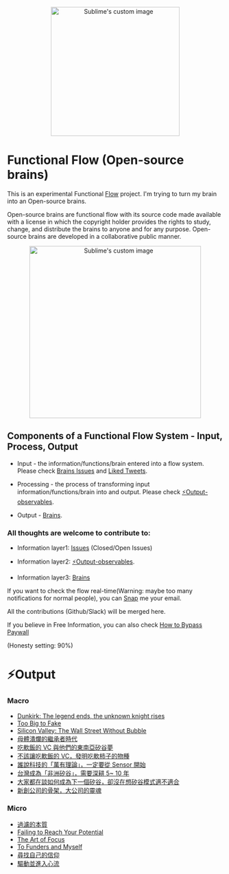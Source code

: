 <p align="center">
  <img width="300" height="300" src="http://lambdageneration.com/wp-content/uploads/2014/10/original-animated.gif" alt="Sublime's custom image"/>
</p>


# Functional Flow (Open-source brains)

This is an experimental Functional [Flow](https://www.wikiwand.com/en/Flow_(psychology)) project. I'm trying to turn my brain into an Open-source brains. 

Open-source brains are functional flow with its source code made available with a license in which the copyright holder provides the rights to study, change, and distribute the brains to anyone and for any purpose. Open-source brains are developed in a collaborative public manner. 


<p align="center">
  <img width="400" height="400" src="https://imgur.com/igUBn10" alt="Sublime's custom image"/>
</p>


## Components of a Functional Flow System - Input, Process, Output

* Input - the information/functions/brain entered into a flow system. Please check [Brains Issues](https://github.com/allenleein/brains/issues) and [Liked Tweets](https://twitter.com/i/likes).

* Processing - the process of transforming input information/functions/brain into and output. Please check [⚡️Output-observables](https://github.com/allenleein/brains/labels/%E2%9A%A1%EF%B8%8FOutput-observables).

* Output - [Brains](https://allenleein.github.io/brains/).


### All thoughts are welcome to contribute to:

* Information layer1: [Issues](https://github.com/allenleein/brains/issues) (Closed/Open Issues) 

* Information layer2: [⚡️Output-observables](https://github.com/allenleein/brains/labels/%E2%9A%A1%EF%B8%8FOutput-observables). 

* Information layer3: [Brains](https://github.com/allenleein/brains/tree/master/_posts)

If you want to check the flow real-time(Warning: maybe too many notifications for normal people), you can [Snap](https://allenleein.github.io/brains/about/#contact) me your email.

All the contributions (Github/Slack) will be merged here.

If you believe in Free Information, you can also check [How to Bypass Paywall](https://github.com/allenleein/brains/issues/343)

(Honesty setting: 90%)


# ⚡️Output


### Macro

- [Dunkirk: The legend ends, the unknown knight rises](https://allenleein.github.io/brains/2017/08/dunkirk)
- [Too Big to Fake](https://allenleein.github.io/brains/2017/09/too-big-too-fake)
- [Silicon Valley: The Wall Street Without Bubble](https://allenleein.github.io/brains/2016/04/bubble)
- [母體潰爛的繼承者時代](https://allenleein.github.io/brains/2018/01/mother)
- [吃軟飯的 VC 與他們的東南亞矽谷夢](https://allenleein.github.io/brains/2015/02/the-vc-without-balls)
- [不該讓吃軟飯的 VC，發明吃軟柿子的物種](https://allenleein.github.io/brains/2016/06/the-vc-without-balls2)
- [誰說科技的「萬有理論」，一定要從 Sensor 開始](https://allenleein.github.io/brains/2015/01/the-theory-of-everything)
- [台灣成為「非洲矽谷」，需要深耕 5~ 10 年](https://allenleein.github.io/brains/2015/10/sv-of-sa)
- [大家都在談如何成為下一個矽谷，卻沒在想矽谷模式適不適合](https://allenleein.github.io/brains/2014/09/sv)
- [新創公司的骨架，大公司的靈魂](https://allenleein.github.io/brains/2014/07/startup-mindset)


### Micro

- [過濾的本質](https://allenleein.github.io/brains/2018/02/essence)
- [Failing to Reach Your Potential](https://allenleein.github.io/brains/2018/02/above-beyond)
- [The Art of Focus](https://allenleein.github.io/brains/2018/02/the-art-of-focus)
- [To Funders and Myself](https://allenleein.github.io/brains/2018/01/founders)
- [尋找自己的信仰](https://allenleein.github.io/brains/2016/06/goals)
- [驅動並進入心流](https://allenleein.github.io/brains/2017/12/trigger-flow)


